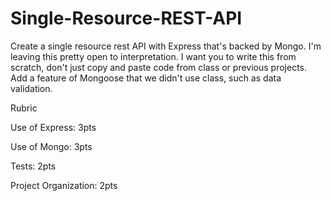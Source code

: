 # Single-Resource-REST-API

Create a single resource rest API with Express that's backed by Mongo. I'm leaving this pretty open to interpretation. I want you to write this from scratch, don't just copy and paste code from class or previous projects. Add a feature of Mongoose that we didn't use class, such as data validation.



Rubric

Use of Express: 3pts

Use of Mongo: 3pts

Tests: 2pts

Project Organization: 2pts
